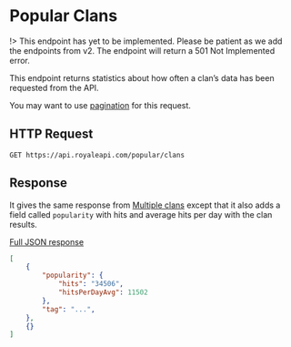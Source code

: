 # Popular Clans

!> This endpoint has yet to be implemented. Please be patient as we add the endpoints from v2. The endpoint will return a 501 Not Implemented error.

This endpoint returns statistics about how often a clan’s data has been requested from the API.

You may want to use [pagination](pagination) for this request.

## HTTP Request

`GET https://api.royaleapi.com/popular/clans`

## Response

It gives the same response from [Multiple clans](/endpoints/clan?id=multiple-clans) except that it also adds a field called `popularity` with hits and average hits per day with the clan results.

<a href="/json/popular_clans.json">Full JSON response</a>

```json
[
    {
        "popularity": {
            "hits": "34506",
            "hitsPerDayAvg": 11502
        },
        "tag": "...",
    },
    {}
]
```
